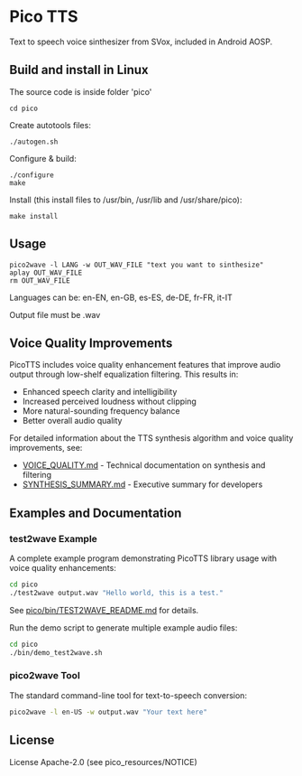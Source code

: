 # Pico TTS

Text to speech voice sinthesizer from SVox, included in Android AOSP.

## Build and install in Linux

The source code is inside folder 'pico'

```
cd pico
```

Create autotools files:

```
./autogen.sh
```

Configure & build:

```
./configure
make
```

Install (this install files to /usr/bin, /usr/lib and /usr/share/pico):

```
make install
```

## Usage

```
pico2wave -l LANG -w OUT_WAV_FILE "text you want to sinthesize"
aplay OUT_WAV_FILE
rm OUT_WAV_FILE
```

Languages can be: en-EN, en-GB, es-ES, de-DE, fr-FR, it-IT

Output file must be .wav

## Voice Quality Improvements

PicoTTS includes voice quality enhancement features that improve audio output through low-shelf equalization filtering. This results in:

- Enhanced speech clarity and intelligibility
- Increased perceived loudness without clipping
- More natural-sounding frequency balance
- Better overall audio quality

For detailed information about the TTS synthesis algorithm and voice quality improvements, see:
- [VOICE_QUALITY.md](VOICE_QUALITY.md) - Technical documentation on synthesis and filtering
- [SYNTHESIS_SUMMARY.md](SYNTHESIS_SUMMARY.md) - Executive summary for developers

## Examples and Documentation

### test2wave Example

A complete example program demonstrating PicoTTS library usage with voice quality enhancements:

```bash
cd pico
./test2wave output.wav "Hello world, this is a test."
```

See [pico/bin/TEST2WAVE_README.md](pico/bin/TEST2WAVE_README.md) for details.

Run the demo script to generate multiple example audio files:

```bash
cd pico
./bin/demo_test2wave.sh
```

### pico2wave Tool

The standard command-line tool for text-to-speech conversion:

```bash
pico2wave -l en-US -w output.wav "Your text here"
```

## License

License Apache-2.0 (see pico_resources/NOTICE)


